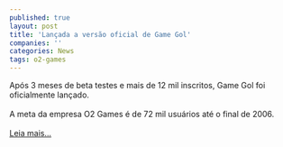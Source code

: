 ```yaml
---
published: true
layout: post
title: 'Lançada a versão oficial de Game Gol'
companies: ''
categories: News
tags: o2-games
---
```

Ap&oacute;s 3 meses de beta testes e mais de 12 mil inscritos, Game Gol foi oficialmente lan&ccedil;ado.<br /><br />A meta da empresa O2 Games &eacute; de 72 mil usu&aacute;rios at&eacute; o final de 2006.<br /><br /><a href="{{ site.baseurl }}/index.php?p=c&amp;id=452">Leia mais...</a>

